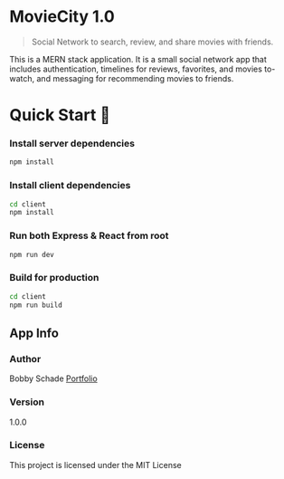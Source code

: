 # MovieCity 1.0

> Social Network to search, review, and share movies with friends.

This is a MERN stack application. It is a small social network app that includes authentication, timelines for reviews, favorites, and movies to-watch, and messaging for recommending movies to friends.

# Quick Start 🚀

### Install server dependencies

```bash
npm install
```

### Install client dependencies

```bash
cd client
npm install
```

### Run both Express & React from root

```bash
npm run dev
```

### Build for production

```bash
cd client
npm run build
```

## App Info

### Author

Bobby Schade
[Portfolio](http://www.bobbyschade.com)

### Version

1.0.0

### License

This project is licensed under the MIT License
